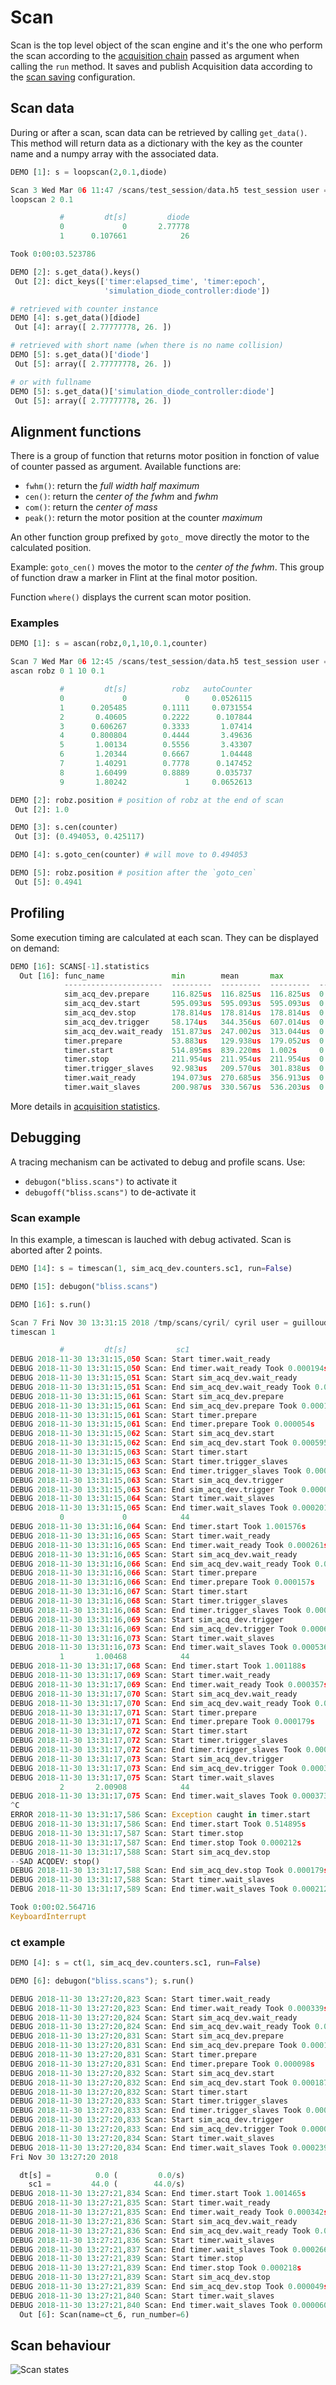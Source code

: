 # Scan


Scan is the top level object of the scan engine and it's the one who
perform the scan according to the [acquisition
chain](scan_engine_acquisition_chain.md) passed as argument when
calling the `run` method.  It saves and publish Acquisition data
according to the  [scan saving](index.md#scan-saving) configuration.

## Scan data

During or after a scan, scan data can be retrieved by calling `get_data()`. This
method will return data as a dictionary with the key as the counter name and a
numpy array with the associated data.

```python
DEMO [1]: s = loopscan(2,0.1,diode)

Scan 3 Wed Mar 06 11:47 /scans/test_session/data.h5 test_session user = seb
loopscan 2 0.1

           #         dt[s]         diode
           0             0       2.77778
           1      0.107661            26

Took 0:00:03.523786

DEMO [2]: s.get_data().keys()
 Out [2]: dict_keys(['timer:elapsed_time', 'timer:epoch',
                     'simulation_diode_controller:diode'])

# retrieved with counter instance
DEMO [4]: s.get_data()[diode]
 Out [4]: array([ 2.77777778, 26. ])

# retrieved with short name (when there is no name collision)
DEMO [5]: s.get_data()['diode']
 Out [5]: array([ 2.77777778, 26. ])

# or with fullname
DEMO [5]: s.get_data()['simulation_diode_controller:diode']
 Out [5]: array([ 2.77777778, 26. ])
```

## Alignment functions

There is a group of function that returns motor position in fonction
of value of counter passed as argument. Available functions are:

* `fwhm()`: return the *full width half maximum*
* `cen()`: return the *center of the fwhm* and *fwhm*
* `com()`: return the *center of mass*
* `peak()`: return the motor position at the counter *maximum*

An other function group prefixed by `goto_` move directly the motor to
the calculated position.

Example: `goto_cen()` moves the motor to the *center of the fwhm*. This group of
function draw a marker in Flint at the final motor position.

Function `where()` displays the current scan motor position.

### Examples

```python
DEMO [1]: s = ascan(robz,0,1,10,0.1,counter)

Scan 7 Wed Mar 06 12:45 /scans/test_session/data.h5 test_session user = seb
ascan robz 0 1 10 0.1

           #         dt[s]          robz   autoCounter
           0             0             0     0.0526115
           1      0.205485        0.1111     0.0731554
           2       0.40605        0.2222      0.107844
           3      0.606267        0.3333       1.07414
           4      0.800804        0.4444       3.49636
           5       1.00134        0.5556       3.43307
           6       1.20344        0.6667       1.04448
           7       1.40291        0.7778      0.147452
           8       1.60499        0.8889      0.035737
           9       1.80242             1     0.0652613

DEMO [2]: robz.position # position of robz at the end of scan
 Out [2]: 1.0

DEMO [3]: s.cen(counter)
 Out [3]: (0.494053, 0.425117)

DEMO [4]: s.goto_cen(counter) # will move to 0.494053

DEMO [5]: robz.position # position after the `goto_cen`
 Out [5]: 0.4941
```

## Profiling

Some execution timing are calculated at each scan. They can be
displayed on demand:

```python
DEMO [16]: SCANS[-1].statistics
  Out [16]: func_name               min        mean       max            std
            ----------------------  ---------  ---------  ---------  -------
            sim_acq_dev.prepare     116.825us  116.825us  116.825us  0.00000
            sim_acq_dev.start       595.093us  595.093us  595.093us  0.00000
            sim_acq_dev.stop        178.814us  178.814us  178.814us  0.00000
            sim_acq_dev.trigger     58.174us   344.356us  607.014us  0.00022
            sim_acq_dev.wait_ready  151.873us  247.002us  313.044us  0.00007
            timer.prepare           53.883us   129.938us  179.052us  0.00005
            timer.start             514.895ms  839.220ms  1.002s     0.22933
            timer.stop              211.954us  211.954us  211.954us  0.00000
            timer.trigger_slaves    92.983us   209.570us  301.838us  0.00009
            timer.wait_ready        194.073us  270.685us  356.913us  0.00007
            timer.wait_slaves       200.987us  330.567us  536.203us  0.00014
```

More details in [acquisition statistics](scan_engine_acquisition_chain.md#statistics).

## Debugging

A tracing mechanism can be activated to debug and profile scans. Use:

* `debugon("bliss.scans")` to activate it
* `debugoff("bliss.scans")` to de-activate it


### Scan example

In this example, a timescan is lauched with debug activated. Scan is aborted
after 2 points.

```python
DEMO [14]: s = timescan(1, sim_acq_dev.counters.sc1, run=False)

DEMO [15]: debugon("bliss.scans")

DEMO [16]: s.run()

Scan 7 Fri Nov 30 13:31:15 2018 /tmp/scans/cyril/ cyril user = guilloud
timescan 1

           #         dt[s]           sc1
DEBUG 2018-11-30 13:31:15,050 Scan: Start timer.wait_ready
DEBUG 2018-11-30 13:31:15,050 Scan: End timer.wait_ready Took 0.000194s
DEBUG 2018-11-30 13:31:15,051 Scan: Start sim_acq_dev.wait_ready
DEBUG 2018-11-30 13:31:15,051 Scan: End sim_acq_dev.wait_ready Took 0.000152s
DEBUG 2018-11-30 13:31:15,061 Scan: Start sim_acq_dev.prepare
DEBUG 2018-11-30 13:31:15,061 Scan: End sim_acq_dev.prepare Took 0.000117s
DEBUG 2018-11-30 13:31:15,061 Scan: Start timer.prepare
DEBUG 2018-11-30 13:31:15,061 Scan: End timer.prepare Took 0.000054s
DEBUG 2018-11-30 13:31:15,062 Scan: Start sim_acq_dev.start
DEBUG 2018-11-30 13:31:15,062 Scan: End sim_acq_dev.start Took 0.000595s
DEBUG 2018-11-30 13:31:15,063 Scan: Start timer.start
DEBUG 2018-11-30 13:31:15,063 Scan: Start timer.trigger_slaves
DEBUG 2018-11-30 13:31:15,063 Scan: End timer.trigger_slaves Took 0.000093s
DEBUG 2018-11-30 13:31:15,063 Scan: Start sim_acq_dev.trigger
DEBUG 2018-11-30 13:31:15,063 Scan: End sim_acq_dev.trigger Took 0.000058s
DEBUG 2018-11-30 13:31:15,064 Scan: Start timer.wait_slaves
DEBUG 2018-11-30 13:31:15,065 Scan: End timer.wait_slaves Took 0.000201s
           0             0            44
DEBUG 2018-11-30 13:31:16,064 Scan: End timer.start Took 1.001576s
DEBUG 2018-11-30 13:31:16,065 Scan: Start timer.wait_ready
DEBUG 2018-11-30 13:31:16,065 Scan: End timer.wait_ready Took 0.000261s
DEBUG 2018-11-30 13:31:16,065 Scan: Start sim_acq_dev.wait_ready
DEBUG 2018-11-30 13:31:16,066 Scan: End sim_acq_dev.wait_ready Took 0.000276s
DEBUG 2018-11-30 13:31:16,066 Scan: Start timer.prepare
DEBUG 2018-11-30 13:31:16,066 Scan: End timer.prepare Took 0.000157s
DEBUG 2018-11-30 13:31:16,067 Scan: Start timer.start
DEBUG 2018-11-30 13:31:16,068 Scan: Start timer.trigger_slaves
DEBUG 2018-11-30 13:31:16,068 Scan: End timer.trigger_slaves Took 0.000302s
DEBUG 2018-11-30 13:31:16,069 Scan: Start sim_acq_dev.trigger
DEBUG 2018-11-30 13:31:16,069 Scan: End sim_acq_dev.trigger Took 0.000607s
DEBUG 2018-11-30 13:31:16,073 Scan: Start timer.wait_slaves
DEBUG 2018-11-30 13:31:16,073 Scan: End timer.wait_slaves Took 0.000536s
           1       1.00468            44
DEBUG 2018-11-30 13:31:17,068 Scan: End timer.start Took 1.001188s
DEBUG 2018-11-30 13:31:17,069 Scan: Start timer.wait_ready
DEBUG 2018-11-30 13:31:17,069 Scan: End timer.wait_ready Took 0.000357s
DEBUG 2018-11-30 13:31:17,070 Scan: Start sim_acq_dev.wait_ready
DEBUG 2018-11-30 13:31:17,070 Scan: End sim_acq_dev.wait_ready Took 0.000313s
DEBUG 2018-11-30 13:31:17,071 Scan: Start timer.prepare
DEBUG 2018-11-30 13:31:17,071 Scan: End timer.prepare Took 0.000179s
DEBUG 2018-11-30 13:31:17,072 Scan: Start timer.start
DEBUG 2018-11-30 13:31:17,072 Scan: Start timer.trigger_slaves
DEBUG 2018-11-30 13:31:17,072 Scan: End timer.trigger_slaves Took 0.000234s
DEBUG 2018-11-30 13:31:17,073 Scan: Start sim_acq_dev.trigger
DEBUG 2018-11-30 13:31:17,073 Scan: End sim_acq_dev.trigger Took 0.000368s
DEBUG 2018-11-30 13:31:17,075 Scan: Start timer.wait_slaves
           2       2.00908            44
DEBUG 2018-11-30 13:31:17,075 Scan: End timer.wait_slaves Took 0.000373s
^C
ERROR 2018-11-30 13:31:17,586 Scan: Exception caught in timer.start
DEBUG 2018-11-30 13:31:17,586 Scan: End timer.start Took 0.514895s
DEBUG 2018-11-30 13:31:17,587 Scan: Start timer.stop
DEBUG 2018-11-30 13:31:17,587 Scan: End timer.stop Took 0.000212s
DEBUG 2018-11-30 13:31:17,588 Scan: Start sim_acq_dev.stop
--SAD ACQDEV: stop()
DEBUG 2018-11-30 13:31:17,588 Scan: End sim_acq_dev.stop Took 0.000179s
DEBUG 2018-11-30 13:31:17,588 Scan: Start timer.wait_slaves
DEBUG 2018-11-30 13:31:17,589 Scan: End timer.wait_slaves Took 0.000212s

Took 0:00:02.564716
KeyboardInterrupt
```

### ct example

```python
DEMO [4]: s = ct(1, sim_acq_dev.counters.sc1, run=False)

DEMO [6]: debugon("bliss.scans"); s.run()

DEBUG 2018-11-30 13:27:20,823 Scan: Start timer.wait_ready
DEBUG 2018-11-30 13:27:20,823 Scan: End timer.wait_ready Took 0.000339s
DEBUG 2018-11-30 13:27:20,824 Scan: Start sim_acq_dev.wait_ready
DEBUG 2018-11-30 13:27:20,824 Scan: End sim_acq_dev.wait_ready Took 0.000282s
DEBUG 2018-11-30 13:27:20,831 Scan: Start sim_acq_dev.prepare
DEBUG 2018-11-30 13:27:20,831 Scan: End sim_acq_dev.prepare Took 0.000147s
DEBUG 2018-11-30 13:27:20,831 Scan: Start timer.prepare
DEBUG 2018-11-30 13:27:20,831 Scan: End timer.prepare Took 0.000098s
DEBUG 2018-11-30 13:27:20,832 Scan: Start sim_acq_dev.start
DEBUG 2018-11-30 13:27:20,832 Scan: End sim_acq_dev.start Took 0.000187s
DEBUG 2018-11-30 13:27:20,832 Scan: Start timer.start
DEBUG 2018-11-30 13:27:20,833 Scan: Start timer.trigger_slaves
DEBUG 2018-11-30 13:27:20,833 Scan: End timer.trigger_slaves Took 0.000092s
DEBUG 2018-11-30 13:27:20,833 Scan: Start sim_acq_dev.trigger
DEBUG 2018-11-30 13:27:20,833 Scan: End sim_acq_dev.trigger Took 0.000093s
DEBUG 2018-11-30 13:27:20,834 Scan: Start timer.wait_slaves
DEBUG 2018-11-30 13:27:20,834 Scan: End timer.wait_slaves Took 0.000239s
Fri Nov 30 13:27:20 2018

  dt[s] =          0.0 (         0.0/s)
    sc1 =         44.0 (        44.0/s)
DEBUG 2018-11-30 13:27:21,834 Scan: End timer.start Took 1.001465s
DEBUG 2018-11-30 13:27:21,835 Scan: Start timer.wait_ready
DEBUG 2018-11-30 13:27:21,835 Scan: End timer.wait_ready Took 0.000342s
DEBUG 2018-11-30 13:27:21,836 Scan: Start sim_acq_dev.wait_ready
DEBUG 2018-11-30 13:27:21,836 Scan: End sim_acq_dev.wait_ready Took 0.000356s
DEBUG 2018-11-30 13:27:21,836 Scan: Start timer.wait_slaves
DEBUG 2018-11-30 13:27:21,837 Scan: End timer.wait_slaves Took 0.000266s
DEBUG 2018-11-30 13:27:21,839 Scan: Start timer.stop
DEBUG 2018-11-30 13:27:21,839 Scan: End timer.stop Took 0.000218s
DEBUG 2018-11-30 13:27:21,839 Scan: Start sim_acq_dev.stop
DEBUG 2018-11-30 13:27:21,839 Scan: End sim_acq_dev.stop Took 0.000049s
DEBUG 2018-11-30 13:27:21,840 Scan: Start timer.wait_slaves
DEBUG 2018-11-30 13:27:21,840 Scan: End timer.wait_slaves Took 0.000060s
  Out [6]: Scan(name=ct_6, run_number=6)
```


## Scan behaviour

![Scan states](img/scan_states.svg)
